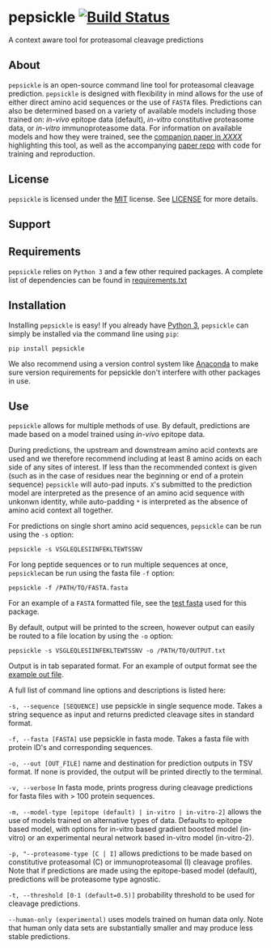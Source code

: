 # pepsickle [![Build Status](https://travis-ci.com/pdxgx/pepsickle.svg?token=MwZdsoYXNWVDeSqTyWLs&branch=master)](https://travis-ci.com/github/pdxgx/pepsickle)
A context aware tool for proteasomal cleavage predictions


## About
`pepsickle` is an open-source command line tool for  proteasomal cleavage prediction. `pepsickle` is designed with flexibility in mind allows for the use of either direct amino acid sequences or the use of `FASTA` files. Predictions can also be determined based on a variety of available models including those trained on: *in-vivo* epitope data (default), *in-vitro* constitutive proteasome data, or *in-vitro* immunoproteasome data. For information on available models and how they were trained, see the [companion paper in *XXXX*]() highlighting this tool, as well as the accompanying [paper repo](https://github.com/pdxgx/pepsickle-paper) with code for training and reproduction.

## License 
`pepsickle` is licensed under the [MIT](https://choosealicense.com/licenses/mit/) license. See [LICENSE](https://github.com/pdxgx/pepsickle/blob/master/LICENSE) for more details.

## Support


## Requirements
`pepsickle` relies on `Python 3` and a few other required packages. A complete list of dependencies can be found in [requirements.txt](https://github.com/pdxgx/pepsickle/blob/master/requirements.txt)

## Installation
Installing `pepsickle` is easy! If you already have [Python 3](https://www.python.org/downloads/), `pepsickle` can simply be installed via the command line using `pip`: 

`pip install pepsickle`

We also recommend using a version control system like [Anaconda](https://docs.anaconda.com/anaconda/install/) to make sure version requirements for pepsickle don't interfere with other packages in use.

## Use
`pepsickle` allows for multiple methods of use. By default, predictions are made based on a model trained using *in-vivo* epitope data. 

During predictions, the upstream and downstream amino acid contexts are used and we therefore recommend including at least 8 amino acids on each side of any sites of interest. If less than the recommended context is given (such as in the case of residues near the beginning or end of a protein sequence) `pepsickle` will auto-pad inputs. `X`'s submitted to the prediction model are interpreted as the presence of an amino acid sequence with unkonwn identity, while auto-padding `*` is interpreted as the absence of amino acid context all together. 

For predictions on single short amino acid sequences, `pepsickle` can be run
using the `-s` option:

`pepsickle -s VSGLEQLESIINFEKLTEWTSSNV`

For long peptide sequences or to run multiple sequences at once, `pepsickle`can be run using the fasta file `-f` option:

`pepsickle -f /PATH/TO/FASTA.fasta`

For an example of a `FASTA` formatted file, see the [test fasta](https://github.com/pdxgx/pepsickle/blob/master/tests/P43357.fasta) used for this package.

By default, output will be printed to the screen, however output can easily be routed to a file location by using the `-o` option:

`pepsickle -s VSGLEQLESIINFEKLTEWTSSNV -o /PATH/TO/OUTPUT.txt`

Output is in tab separated format. For an example of output format see the [example out file]().

A full list of command line options and descriptions is listed here:

`-s, --sequence [SEQUENCE]` use pepsickle in single sequence mode. Takes a string sequence as input and returns predicted cleavage sites in standard format.

`-f, --fasta [FASTA]` use pepsickle in fasta mode. Takes a fasta file with protein ID's and corresponding sequences.

`-o, --out [OUT_FILE]` name and destination for prediction outputs in TSV format. If none is provided, the output will be printed directly to the terminal.

`-v, --verbose` In fasta mode, prints progress during cleavage predictions for fasta files with > 100 protein sequences.

`-m, --model-type [epitope (default) | in-vitro | in-vitro-2]` allows the use of models trained on alternative types of data. Defaults to epitope based model, with options for in-vitro based gradient boosted model (in-vitro) or an experimental neural network based in-vitro model (in-vitro-2).

`-p, "--proteasome-type [C | I]` allows predictions to be made based on constitutive proteasomal (C) or immunoproteasomal (I) cleavage profiles. Note that if predictions are made using the epitope-based model (default), predictions will be proteasome type agnostic.

`-t, --threshold [0-1 (default=0.5)]` probability threshold to be used for cleavage predictions.

`--human-only (experimental)` uses models trained on human data only. Note that human only data sets are substantially smaller and may produce less stable predictions.

